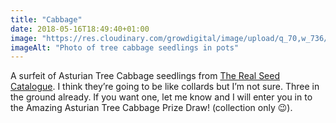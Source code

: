 ```yaml
---
title: "Cabbage"
date: 2018-05-16T18:49:40+01:00
image: "https://res.cloudinary.com/growdigital/image/upload/q_70,w_736/v1544129919/cabbage-41154383155.jpg"
imageAlt: "Photo of tree cabbage seedlings in pots"
---
```


A surfeit of Asturian Tree Cabbage seedlings from [The Real Seed Catalogue](http://www.realseeds.co.uk/cabbage.html). I think they’re going to be like collards but I’m not sure. Three in the ground already. If you want one, let me know and I will enter you in to the Amazing Asturian Tree Cabbage Prize Draw! (collection only 😉).
